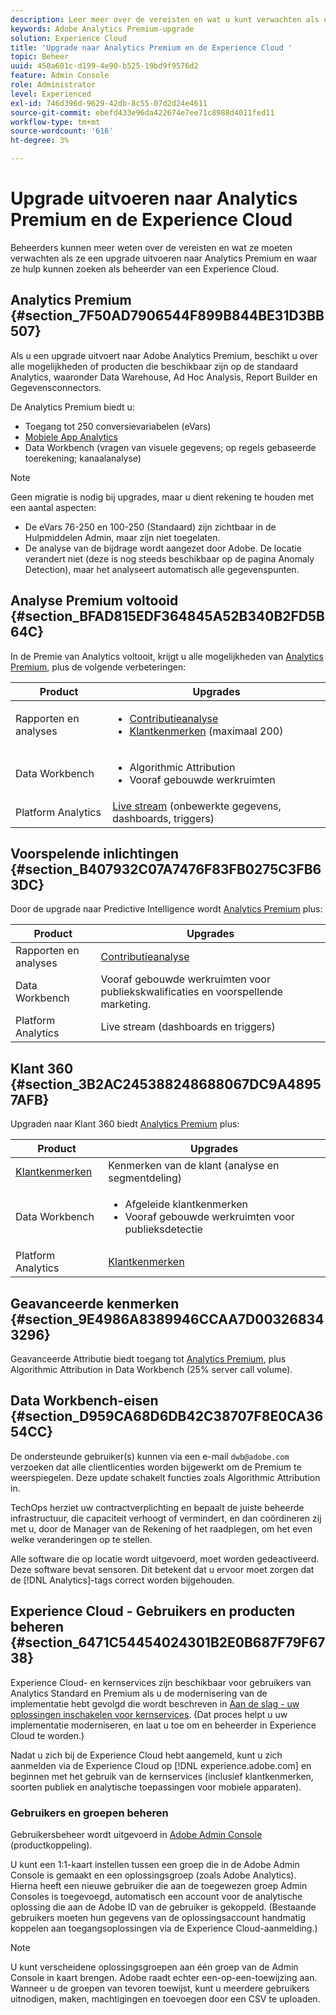 ```yaml
---
description: Leer meer over de vereisten en wat u kunt verwachten als u een upgrade uitvoert naar de Analytics Premium.
keywords: Adobe Analytics Premium-upgrade
solution: Experience Cloud
title: 'Upgrade naar Analytics Premium en de Experience Cloud '
topic: Beheer
uuid: 450a601c-d199-4e90-b525-19bd9f9576d2
feature: Admin Console
role: Administrator
level: Experienced
exl-id: 746d396d-9629-42db-8c55-07d2d24e4611
source-git-commit: ebefd433e96da422674e7ee71c8988d4011fed11
workflow-type: tm+mt
source-wordcount: '616'
ht-degree: 3%

---
```


# Upgrade uitvoeren naar Analytics Premium en de Experience Cloud

Beheerders kunnen meer weten over de vereisten en wat ze moeten verwachten als ze een upgrade uitvoeren naar Analytics Premium en waar ze hulp kunnen zoeken als beheerder van een Experience Cloud.

## Analytics Premium {#section_7F50AD7906544F899B844BE31D3BB507}

Als u een upgrade uitvoert naar Adobe Analytics Premium, beschikt u over alle mogelijkheden of producten die beschikbaar zijn op de standaard Analytics, waaronder Data Warehouse, Ad Hoc Analysis, Report Builder en Gegevensconnectors.

De Analytics Premium biedt u:

* Toegang tot 250 conversievariabelen (eVars)
* [Mobiele App Analytics](https://experienceleague.adobe.com/docs/mobile-services/using/home.html?lang=en)
* Data Workbench (vragen van visuele gegevens; op regels gebaseerde toerekening; kanaalanalyse)

>[!NOTE]
>
>Geen migratie is nodig bij upgrades, maar u dient rekening te houden met een aantal aspecten:
>
>* De eVars 76-250 en 100-250 (Standaard) zijn zichtbaar in de Hulpmiddelen Admin, maar zijn niet toegelaten.
>* De analyse van de bijdrage wordt aangezet door Adobe. De locatie verandert niet (deze is nog steeds beschikbaar op de pagina Anomaly Detection), maar het analyseert automatisch alle gegevenspunten.


## Analyse Premium voltooid {#section_BFAD815EDF364845A52B340B2FD5B64C}

In de Premie van Analytics voltooit, krijgt u alle mogelijkheden van [Analytics Premium](upgrade-to-analytics-premium.md#section_7F50AD7906544F899B844BE31D3BB507), plus de volgende verbeteringen:

| Product | Upgrades |
|--- |--- |
| Rapporten en analyses | <ul><li>[Contributieanalyse](https://experienceleague.adobe.com/docs/analytics/analyze/analysis-workspace/virtual-analyst/contribution-analysis/ca-tokens.html?lang=en)</li><li>[Klantkenmerken](attributes.md#concept_ACFEE7C8B8E94875BA0825CDF4913AF1)  (maximaal 200)</li></ul> |
| Data Workbench | <ul><li>Algorithmic Attribution</li><li>Vooraf gebouwde werkruimten</li></ul> |
| Platform Analytics | [Live stream](https://github.com/AdobeDocs/analytics-1.4-apis/blob/master/docs/live-stream-api/index.md)  (onbewerkte gegevens, dashboards, triggers) |

## Voorspelende inlichtingen {#section_B407932C07A7476F83FB0275C3FB63DC}

Door de upgrade naar Predictive Intelligence wordt [Analytics Premium](upgrade-to-analytics-premium.md#section_7F50AD7906544F899B844BE31D3BB507) plus:

| Product | Upgrades |
|---|---|
| Rapporten en analyses | [Contributieanalyse](https://experienceleague.adobe.com/docs/analytics/analyze/analysis-workspace/virtual-analyst/contribution-analysis/ca-tokens.html?lang=en) |
| Data Workbench | Vooraf gebouwde werkruimten voor publiekskwalificaties en voorspellende marketing. |
| Platform Analytics | Live stream (dashboards en triggers) |

## Klant 360 {#section_3B2AC245388248688067DC9A48957AFB}

Upgraden naar Klant 360 biedt [Analytics Premium](upgrade-to-analytics-premium.md#section_7F50AD7906544F899B844BE31D3BB507) plus:

| Product | Upgrades |
|--- |--- |
| [Klantkenmerken](attributes.md) | Kenmerken van de klant (analyse en segmentdeling) |
| Data Workbench | <ul><li>Afgeleide klantkenmerken</li><li>Vooraf gebouwde werkruimten voor publieksdetectie</li></ul> |
| Platform Analytics | [Klantkenmerken](attributes.md) |

## Geavanceerde kenmerken {#section_9E4986A8389946CCAA7D003268343296}

Geavanceerde Attributie biedt toegang tot [Analytics Premium](upgrade-to-analytics-premium.md#section_7F50AD7906544F899B844BE31D3BB507), plus Algorithmic Attribution in Data Workbench (25% server call volume).

## Data Workbench-eisen {#section_D959CA68D6DB42C38707F8E0CA3654CC}

De ondersteunde gebruiker(s) kunnen via een e-mail `dwb@adobe.com` verzoeken dat alle clientlicenties worden bijgewerkt om de Premium te weerspiegelen. Deze update schakelt functies zoals Algorithmic Attribution in.

TechOps herziet uw contractverplichting en bepaalt de juiste beheerde infrastructuur, die capaciteit verhoogt of vermindert, en dan coördineren zij met u, door de Manager van de Rekening of het raadplegen, om het even welke veranderingen op te stellen.

Alle software die op locatie wordt uitgevoerd, moet worden gedeactiveerd. Deze software bevat sensoren. Dit betekent dat u ervoor moet zorgen dat de [!DNL Analytics]-tags correct worden bijgehouden.

## Experience Cloud - Gebruikers en producten beheren {#section_6471C54454024301B2E0B687F79F6738}

Experience Cloud- en kernservices zijn beschikbaar voor gebruikers van Analytics Standard en Premium als u de modernisering van de implementatie hebt gevolgd die wordt beschreven in [Aan de slag - uw oplossingen inschakelen voor kernservices](core-services.md#concept_07ED1D5C64234E77976E6D572E78FB9C). (Dat proces helpt u uw implementatie moderniseren, en laat u toe om en beheerder in Experience Cloud te worden.)

Nadat u zich bij de Experience Cloud hebt aangemeld, kunt u zich aanmelden via de Experience Cloud op [!DNL experience.adobe.com] en beginnen met het gebruik van de kernservices (inclusief klantkenmerken, soorten publiek en analytische toepassingen voor mobiele apparaten).

### Gebruikers en groepen beheren

Gebruikersbeheer wordt uitgevoerd in [Adobe Admin Console](https://helpx.adobe.com/nl/enterprise/using/admin-console.html) (productkoppeling).

U kunt een 1:1-kaart instellen tussen een groep die in de Adobe Admin Console is gemaakt en een oplossingsgroep (zoals Adobe Analytics). Hierna heeft een nieuwe gebruiker die aan de toegewezen groep Admin Consoles is toegevoegd, automatisch een account voor de analytische oplossing die aan de Adobe ID van de gebruiker is gekoppeld. (Bestaande gebruikers moeten hun gegevens van de oplossingsaccount handmatig koppelen aan toegangsoplossingen via de Experience Cloud-aanmelding.)

>[!NOTE]
>
>U kunt verscheidene oplossingsgroepen aan één groep van de Admin Console in kaart brengen. Adobe raadt echter een-op-een-toewijzing aan. Wanneer u de groepen van tevoren toewijst, kunt u meerdere gebruikers uitnodigen, maken, machtigingen en toevoegen door een CSV te uploaden.
